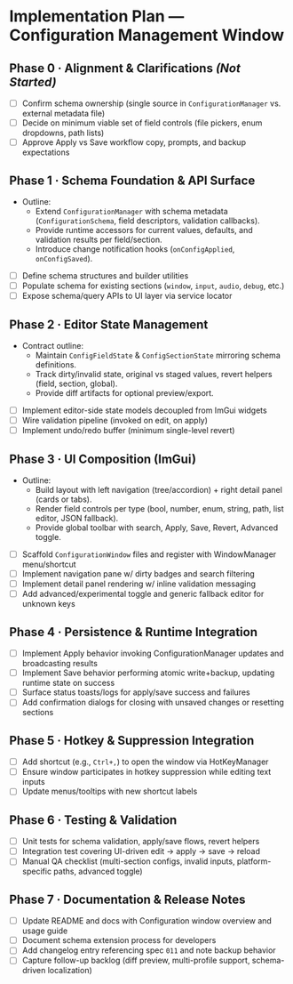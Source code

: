 # Implementation Plan — Configuration Management Window

## Phase 0 · Alignment & Clarifications *(Not Started)*
- [ ] Confirm schema ownership (single source in `ConfigurationManager` vs. external metadata file)
- [ ] Decide on minimum viable set of field controls (file pickers, enum dropdowns, path lists)
- [ ] Approve Apply vs Save workflow copy, prompts, and backup expectations

## Phase 1 · Schema Foundation & API Surface
- Outline:
	- Extend `ConfigurationManager` with schema metadata (`ConfigurationSchema`, field descriptors, validation callbacks).
	- Provide runtime accessors for current values, defaults, and validation results per field/section.
	- Introduce change notification hooks (`onConfigApplied`, `onConfigSaved`).
- [ ] Define schema structures and builder utilities
- [ ] Populate schema for existing sections (`window`, `input`, `audio`, `debug`, etc.)
- [ ] Expose schema/query APIs to UI layer via service locator

## Phase 2 · Editor State Management
- Contract outline:
	- Maintain `ConfigFieldState` & `ConfigSectionState` mirroring schema definitions.
	- Track dirty/invalid state, original vs staged values, revert helpers (field, section, global).
	- Provide diff artifacts for optional preview/export.
- [ ] Implement editor-side state models decoupled from ImGui widgets
- [ ] Wire validation pipeline (invoked on edit, on apply)
- [ ] Implement undo/redo buffer (minimum single-level revert)

## Phase 3 · UI Composition (ImGui)
- Outline:
	- Build layout with left navigation (tree/accordion) + right detail panel (cards or tabs).
	- Render field controls per type (bool, number, enum, string, path, list editor, JSON fallback).
	- Provide global toolbar with search, Apply, Save, Revert, Advanced toggle.
- [ ] Scaffold `ConfigurationWindow` files and register with WindowManager menu/shortcut
- [ ] Implement navigation pane w/ dirty badges and search filtering
- [ ] Implement detail panel rendering w/ inline validation messaging
- [ ] Add advanced/experimental toggle and generic fallback editor for unknown keys

## Phase 4 · Persistence & Runtime Integration
- [ ] Implement Apply behavior invoking ConfigurationManager updates and broadcasting results
- [ ] Implement Save behavior performing atomic write+backup, updating runtime state on success
- [ ] Surface status toasts/logs for apply/save success and failures
- [ ] Add confirmation dialogs for closing with unsaved changes or resetting sections

## Phase 5 · Hotkey & Suppression Integration
- [ ] Add shortcut (e.g., `Ctrl+,`) to open the window via HotKeyManager
- [ ] Ensure window participates in hotkey suppression while editing text inputs
- [ ] Update menus/tooltips with new shortcut labels

## Phase 6 · Testing & Validation
- [ ] Unit tests for schema validation, apply/save flows, revert helpers
- [ ] Integration test covering UI-driven edit → apply → save → reload
- [ ] Manual QA checklist (multi-section configs, invalid inputs, platform-specific paths, advanced toggle)

## Phase 7 · Documentation & Release Notes
- [ ] Update README and docs with Configuration window overview and usage guide
- [ ] Document schema extension process for developers
- [ ] Add changelog entry referencing spec `011` and note backup behavior
- [ ] Capture follow-up backlog (diff preview, multi-profile support, schema-driven localization)
